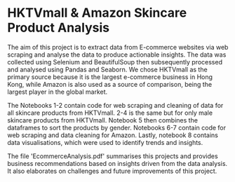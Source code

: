 # HKTVmall & Amazon Skincare Product Analysis

The aim of this project is to extract data from E-commerce websites via web scraping and analyse the data to produce actionable insights. The data was collected using Selenium and BeautifulSoup then subsequently processed and analysed using Pandas and Seaborn. We chose HKTVmall as the primary source because it is the largest e-commerce business in Hong Kong, while Amazon is also used as a source of comparison, being the largest player in the global market.

The Notebooks 1-2 contain code for web scraping and cleaning of data for all skincare products from HKTVmall. 2-4 is the same but for only male skincare products from HKTVmall. Notebook 5 then combines the dataframes to sort the products by gender. Notebooks 6-7 contain code for web scraping and data cleaning for Amazon. Lastly, notebook 8 contains data visualisations, which were used to identify trends and insights.

The file 'EcommerceAnalysis.pdf' summarises this projects and provides business recommendations based on insights driven from the data analysis. It also elaborates on
challenges and future improvements of this project.
